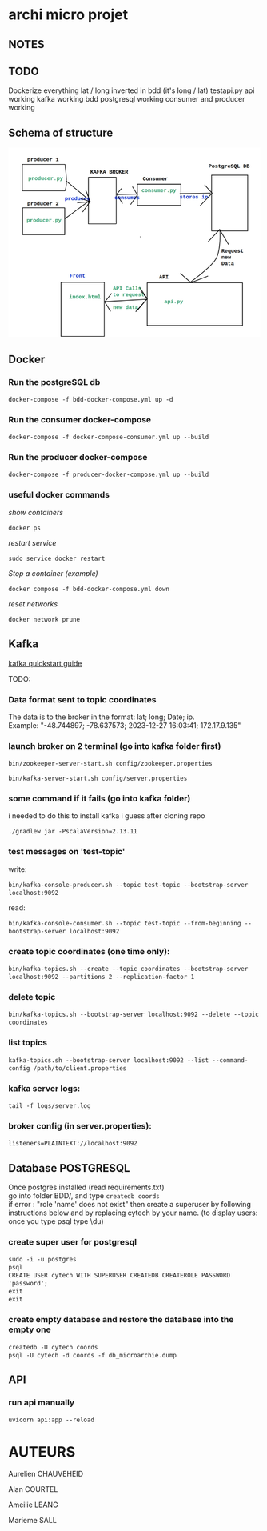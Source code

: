 # archi micro projet

## NOTES

## TODO 

Dockerize everything
lat / long inverted in bdd (it's long / lat)
testapi.py api working
kafka working
bdd postgresql working
consumer and producer working


## Schema of structure

![AltText](schema.jpg)

## Docker 

### Run the postgreSQL db
```
docker-compose -f bdd-docker-compose.yml up -d
```

### Run the consumer docker-compose
```
docker-compose -f docker-compose-consumer.yml up --build
```

### Run the producer docker-compose
```
docker-compose -f producer-docker-compose.yml up --build
```

### useful docker commands
*show containers*
```
docker ps
```
*restart service*
```
sudo service docker restart

```
*Stop a container (example)*
```
docker compose -f bdd-docker-compose.yml down
```
*reset networks*
```
docker network prune
```

## Kafka

[kafka quickstart guide](https://kafka.apache.org/quickstart)

TODO:

### Data format sent to topic coordinates

The data is to the broker in the format: lat; long; Date; ip.<br>
Example: "-48.744897; -78.637573; 2023-12-27 16:03:41; 172.17.9.135"<br>

### launch broker on 2 terminal (go into kafka folder first)
```
bin/zookeeper-server-start.sh config/zookeeper.properties
```
```
bin/kafka-server-start.sh config/server.properties
``` 

### some command if it fails (go into kafka folder)

i needed to do this to install kafka i guess after cloning repo 

    ./gradlew jar -PscalaVersion=2.13.11

### test messages on 'test-topic'

write: 

    bin/kafka-console-producer.sh --topic test-topic --bootstrap-server localhost:9092

read: 

    bin/kafka-console-consumer.sh --topic test-topic --from-beginning --bootstrap-server localhost:9092

### create topic coordinates (one time only):

    bin/kafka-topics.sh --create --topic coordinates --bootstrap-server localhost:9092 --partitions 2 --replication-factor 1

### delete topic

	bin/kafka-topics.sh --bootstrap-server localhost:9092 --delete --topic coordinates

### list topics

	kafka-topics.sh --bootstrap-server localhost:9092 --list --command-config /path/to/client.properties
	
### kafka server logs:
    
    tail -f logs/server.log

### broker config (in server.properties):

    listeners=PLAINTEXT://localhost:9092
    
## Database POSTGRESQL

Once postgres installed (read requirements.txt)<br>
go into folder BDD/, and type ```createdb coords```<br>
if error : "role 'name' does not exist" then create a superuser
by following instructions below and by replacing cytech by
your name.
(to display users: once you type psql type \du)

### create super user for postgresql

    sudo -i -u postgres
    psql
    CREATE USER cytech WITH SUPERUSER CREATEDB CREATEROLE PASSWORD 'password';
    exit
    exit

### create empty database and restore the database into the empty one

    createdb -U cytech coords
    psql -U cytech -d coords -f db_microarchie.dump

## API 

### run api manually
```
uvicorn api:app --reload
```

# AUTEURS 

Aurelien CHAUVEHEID

Alan COURTEL

Ameilie LEANG

Marieme SALL